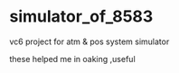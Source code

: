 # simulator_of_8583
vc6 project for atm &amp; pos system simulator


these helped me in oaking ,useful
